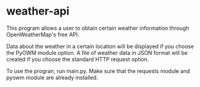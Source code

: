 # weather-api
This program allows a user to obtain certain weather information through OpenWeatherMap's free API.

Data about the weather in a certain location will be displayed if you choose the PyOWM module option.
A file of weather data in JSON format will be created if you choose the standard HTTP request option.

To use the progran, run main.py. Make sure that the requests module and pyowm module are already installed.
